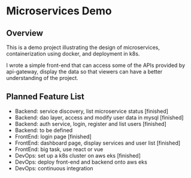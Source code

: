 # Microservices Demo

## Overview

This is a demo project illustrating the design of microservices, containerization using docker, and deployment in k8s.

I wrote a simple front-end that can access some of the APIs provided by api-gateway, display the data so that viewers can have a better understanding of the project.


## Planned Feature List
- Backend: service discovery, list microservice status [finished]
- Backend: dao layer, access and modify user data in mysql [finished]
- Backend: auth service, login, register and list users [finished]
- Backend: to be defined
- FrontEnd: login page [finished]
- FrontEnd: dashboard page, display services and user list [finished]
- FrontEnd: big task, use react or vue
- DevOps: set up a k8s cluster on aws eks [finished]
- DevOps: deploy front-end and backend onto aws eks
- DevOps: continuous integration

